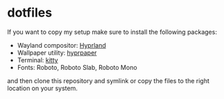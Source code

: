 # dotfiles
If you want to copy my setup make sure to install the following packages:
- Wayland compositor: [Hyprland](https://github.com/hyprwm/Hyprland)
- Wallpaper utility: [hyprpaper](https://github.com/hyprwm/hyprpaper)
- Terminal: [kitty](https://github.com/kovidgoyal/kitty)
- Fonts: Roboto, Roboto Slab, Roboto Mono

and then clone this repository and symlink or copy the files to the right location on your system.
